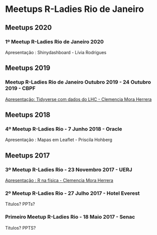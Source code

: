 # Meetups R-Ladies Rio de Janeiro

## Meetups 2020
### 1º Meetup R-Ladies Rio de Janeiro 2020 
Apresentação : Shinydashboard - Lívia Rodrigues

## Meetups 2019
### Meetup R-Ladies Rio de Janeiro  Outubro  2019 - 24 Outubro 2019 - CBPF 
[Apresentação: Tidyverse com dados do LHC - Clemencia Mora Herrera](https://github.com/rladies-rio/RJupyterCMS/blob/master/MeetupOutubro2019/CMS-Open-Data-Tutorial-R-tidyverse.ipynb)

## Meetups 2018
### 4º Meetup R-Ladies Rio - 7 Junho 2018 - Oracle
Apresentação : Mapas em Leaflet - Priscila Hohberg

## Meetups 2017
### 3º Meetup R-Ladies Rio - 23 Novembro 2017 - UERJ
[Apresentação : R na física - Clemencia Mora Herrera](https://github.com/rladies-rio/meetup-presentations_rio/blob/master/2017_Nov_23_Slides/Clemencia_R-Ladies_presentation_v2.pdf)

### 2º Meetup R-Ladies Rio - 27 Julho 2017   - Hotel Everest
Titulos? PPTs?

### Primeiro Meetup R-Ladies Rio  - 18 Maio 2017    - Senac
Titulos? PPTS?


